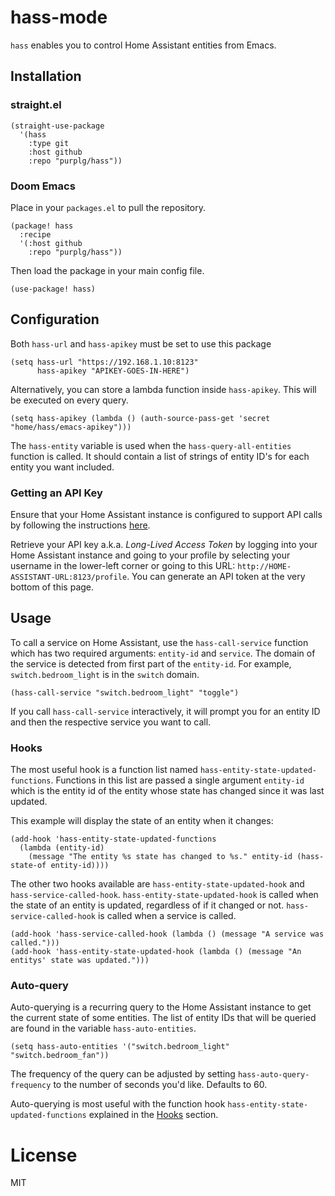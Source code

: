 # hass-mode

`hass` enables you to control Home Assistant entities from Emacs.

## Installation

### straight.el

``` emacs-lisp
(straight-use-package
  '(hass
    :type git
    :host github
    :repo "purplg/hass"))
```

### Doom Emacs

Place in your `packages.el` to pull the repository.

``` emacs-lisp
(package! hass
  :recipe
  '(:host github
    :repo "purplg/hass"))
```

Then load the package in your main config file.

``` emacs-lisp
(use-package! hass)
```

## Configuration

Both `hass-url` and `hass-apikey` must be set to use this package

``` emacs-lisp
(setq hass-url "https://192.168.1.10:8123"
      hass-apikey "APIKEY-GOES-IN-HERE")
```

Alternatively, you can store a lambda function inside `hass-apikey`.
This will be executed on every query.

``` emacs-lisp
(setq hass-apikey (lambda () (auth-source-pass-get 'secret "home/hass/emacs-apikey")))
```

The `hass-entity` variable is used when the `hass-query-all-entities`
function is called. It should contain a list of strings of entity ID's
for each entity you want included.

### Getting an API Key

Ensure that your Home Assistant instance is configured to support API
calls by following the instructions
[here](https://www.home-assistant.io/integrations/api/).

Retrieve your API key a.k.a. *Long-Lived Access Token* by logging into
your Home Assistant instance and going to your profile by selecting your
username in the lower-left corner or going to this URL:
`http://HOME-ASSISTANT-URL:8123/profile`. You can generate an API token
at the very bottom of this page.

## Usage

To call a service on Home Assistant, use the `hass-call-service`
function which has two required arguments: `entity-id` and `service`.
The domain of the service is detected from first part of the
`entity-id`. For example, `switch.bedroom_light` is in the `switch`
domain.

``` emacs-lisp
(hass-call-service "switch.bedroom_light" "toggle")
```

If you call `hass-call-service` interactively, it will prompt you for an
entity ID and then the respective service you want to call.

### Hooks

The most useful hook is a function list named
`hass-entity-state-updated-functions`. Functions in this list are passed
a single argument `entity-id` which is the entity id of the entity whose
state has changed since it was last updated.

This example will display the state of an entity when it changes:

``` emacs-lisp
(add-hook 'hass-entity-state-updated-functions
  (lambda (entity-id)
    (message "The entity %s state has changed to %s." entity-id (hass-state-of entity-id))))
```

The other two hooks available are `hass-entity-state-updated-hook` and
`hass-service-called-hook`. `hass-entity-state-updated-hook` is called
when the state of an entity is updated, regardless of if it changed or
not. `hass-service-called-hook` is called when a service is called.

``` emacs-lisp
(add-hook 'hass-service-called-hook (lambda () (message "A service was called.")))
(add-hook 'hass-entity-state-updated-hook (lambda () (message "An entitys' state was updated.")))
```

### Auto-query

Auto-querying is a recurring query to the Home Assistant instance to get
the current state of some entities. The list of entity IDs that will be
queried are found in the variable `hass-auto-entities`.

``` emacs-lisp
(setq hass-auto-entities '("switch.bedroom_light" "switch.bedroom_fan"))
```

The frequency of the query can be adjusted by setting
`hass-auto-query-frequency` to the number of seconds you'd like.
Defaults to 60.

Auto-querying is most useful with the function hook
`hass-entity-state-updated-functions` explained in the [Hooks](#Hooks) section.

# License

MIT
